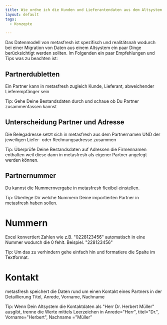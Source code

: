 ```yaml
---
title: Wie ordne ich die Kunden und Lieferantendaten aus dem Altsystem am besten zu?
layout: default
tags:
  - Konzepte

---
```


Das Datenmodell von metasfresh ist spezifisch und realitätsnah wodurch bei einer Migration von Daten aus einem Altsystem ein paar Dinge berücksichtigt werden sollten.
Im Folgenden ein paar Empfehlungen und Tips was zu beachten ist:

## Partnerdubletten 
Ein Partner kann in metasfresh zugleich Kunde, Lieferant, abweichender Lieferempfänger sein

Tip: Gehe Deine Bestandsdaten durch und schaue ob Du Partner zusammenfassen kannst
			
## Unterscheidung Partner und Adresse
Die Belegadresse setzt sich in metasfresh aus dem Partnernamen UND der jeweiligen Liefer- oder Rechnungsadresse zusammen

Tip: Überprüfe Deine Bestandsdaten auf Adressen die Firmennamen enthalten weil diese dann in metasfresh als eigener Partner angelegt werden können.
			
## Partnernummer
Du kannst die Nummernvergabe in metasfresh flexibel einstellen.

Tip: Überlege Dir welche Nummern Deine importierten Partner in metasfresh haben sollen.
		
# Nummern	
Excel konvertiert Zahlen wie z.B. "0228123456" automatisch in eine Nummer wodurch die 0 fehlt. Beispiel. "228123456"

Tip: Um das zu verhindern gehe einfach hin und formatiere die Spalte im Textformat.
	
# Kontakt
metasfresh speichert die Daten rund um einen Kontakt eines Partners in der Detaillierung Titel, Anrede, Vorname, Nachname

Tip: Wenn Dein Altsystem die Kontaktdaten als "Herr Dr. Herbert Müller" ausgibt, trenne die Werte mittels Leerzeichen in Anrede="Herr", titel="Dr.", Vorname="Herbert", Nachname ="Müller"



